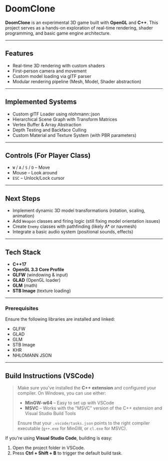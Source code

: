 # DoomClone

**DoomClone** is an experimental 3D game built with **OpenGL** and **C++**. This project serves as a hands-on exploration of real-time rendering, shader programming, and basic game engine architecture.

---

## Features

- Real-time 3D rendering with custom shaders
- First-person camera and movement
- Custom model loading via glTF parser
- Modular rendering pipeline (Mesh, Model, Shader abstraction)

---

## Implemented Systems

- Custom glTF Loader using nlohmann::json
- Hierarchical Scene Graph with Transform Matrices
- Vertex Buffer & Array Abstraction
- Depth Testing and Backface Culling
- Custom Material and Texture System (with PBR parameters)

---

## Controls (For Player Class)

- `W` / `A` / `S` / `D` – Move
- Mouse – Look around
- `ESC` – Unlock/Lock cursor

---

## Next Steps

- Implement dynamic 3D model transformations (rotation, scaling, animation)
- Add `Weapon` classes and firing logic (still fixing model orientation issues)
- Create `Enemy` classes with pathfinding (likely A* or navmesh)
- Integrate a basic audio system (positional sounds, effects)

---

## Tech Stack

- **C++17**
- **OpenGL 3.3 Core Profile**
- **GLFW** (windowing & input)
- **GLAD** (OpenGL loader)
- **GLM** (math)
- **STB Image** (texture loading)

---

### Prerequisites

Ensure the following libraries are installed and linked:

- GLFW
- GLAD
- GLM
- STB Image
- KHR
- NHLOMANN JSON 

---

## Build Instructions (VSCode)

> Make sure you've installed the **C++ extension** and configured your compiler. On Windows, you can use either:
>
> - **MinGW-w64** – Easy to set up with VSCode
> - **MSVC** – Works with the "MSVC" version of the C++ extension and Visual Studio Build Tools
>
> Ensure that your `.vscode/tasks.json` points to the right compiler executable (`g++.exe` for MinGW, or `cl.exe` for MSVC).


If you're using **Visual Studio Code**, building is easy:

1. Open the project folder in VSCode.
2. Press **Ctrl + Shift + B** to trigger the default build task.
